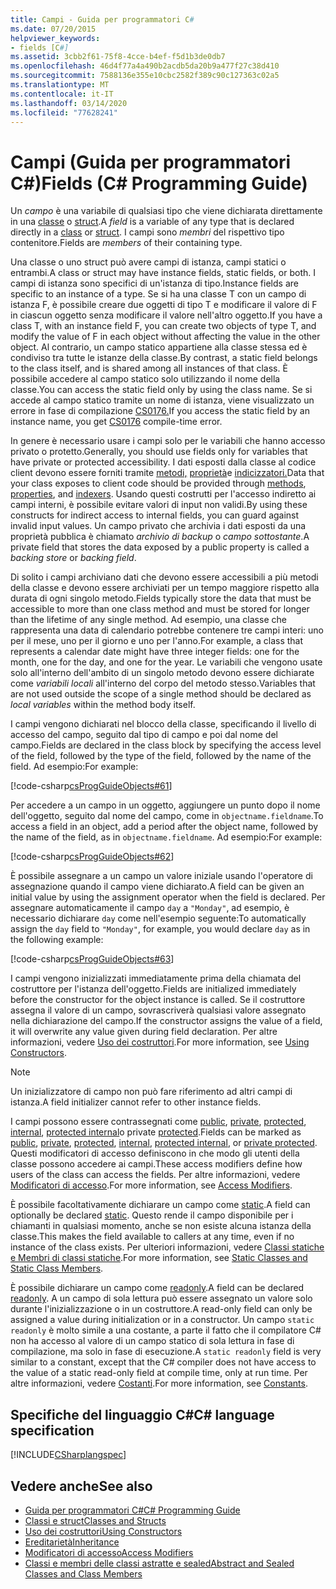 ```yaml
---
title: Campi - Guida per programmatori C#
ms.date: 07/20/2015
helpviewer_keywords:
- fields [C#]
ms.assetid: 3cbb2f61-75f8-4cce-b4ef-f5d1b3de0db7
ms.openlocfilehash: 46d4f77a4a490b2acdb5da20b9a477f27c38d410
ms.sourcegitcommit: 7588136e355e10cbc2582f389c90c127363c02a5
ms.translationtype: MT
ms.contentlocale: it-IT
ms.lasthandoff: 03/14/2020
ms.locfileid: "77628241"
---
```

# <a name="fields-c-programming-guide"></a><span data-ttu-id="3f852-102">Campi (Guida per programmatori C#)</span><span class="sxs-lookup"><span data-stu-id="3f852-102">Fields (C# Programming Guide)</span></span>

<span data-ttu-id="3f852-103">Un *campo* è una variabile di qualsiasi tipo che viene dichiarata direttamente in una [classe](../../language-reference/keywords/class.md) o [struct](../../language-reference/builtin-types/struct.md).</span><span class="sxs-lookup"><span data-stu-id="3f852-103">A *field* is a variable of any type that is declared directly in a [class](../../language-reference/keywords/class.md) or [struct](../../language-reference/builtin-types/struct.md).</span></span> <span data-ttu-id="3f852-104">I campi sono *membri* del rispettivo tipo contenitore.</span><span class="sxs-lookup"><span data-stu-id="3f852-104">Fields are *members* of their containing type.</span></span>

<span data-ttu-id="3f852-105">Una classe o uno struct può avere campi di istanza, campi statici o entrambi.</span><span class="sxs-lookup"><span data-stu-id="3f852-105">A class or struct may have instance fields, static fields, or both.</span></span> <span data-ttu-id="3f852-106">I campi di istanza sono specifici di un'istanza di tipo.</span><span class="sxs-lookup"><span data-stu-id="3f852-106">Instance fields are specific to an instance of a type.</span></span> <span data-ttu-id="3f852-107">Se si ha una classe T con un campo di istanza F, è possibile creare due oggetti di tipo T e modificare il valore di F in ciascun oggetto senza modificare il valore nell'altro oggetto.</span><span class="sxs-lookup"><span data-stu-id="3f852-107">If you have a class T, with an instance field F, you can create two objects of type T, and modify the value of F in each object without affecting the value in the other object.</span></span> <span data-ttu-id="3f852-108">Al contrario, un campo statico appartiene alla classe stessa ed è condiviso tra tutte le istanze della classe.</span><span class="sxs-lookup"><span data-stu-id="3f852-108">By contrast, a static field belongs to the class itself, and is shared among all instances of that class.</span></span> <span data-ttu-id="3f852-109">È possibile accedere al campo statico solo utilizzando il nome della classe.</span><span class="sxs-lookup"><span data-stu-id="3f852-109">You can access the static field only by using the class name.</span></span> <span data-ttu-id="3f852-110">Se si accede al campo statico tramite un nome di istanza, viene visualizzato un errore in fase di compilazione [CS0176.](../../misc/cs0176.md)</span><span class="sxs-lookup"><span data-stu-id="3f852-110">If you access the static field by an instance name, you get [CS0176](../../misc/cs0176.md) compile-time error.</span></span>

<span data-ttu-id="3f852-111">In genere è necessario usare i campi solo per le variabili che hanno accesso privato o protetto.</span><span class="sxs-lookup"><span data-stu-id="3f852-111">Generally, you should use fields only for variables that have private or protected accessibility.</span></span> <span data-ttu-id="3f852-112">I dati esposti dalla classe al codice client devono essere forniti tramite [metodi,](./methods.md) [proprietà](./properties.md)e [indicizzatori.](../indexers/index.md)</span><span class="sxs-lookup"><span data-stu-id="3f852-112">Data that your class exposes to client code should be provided through [methods](./methods.md), [properties](./properties.md), and [indexers](../indexers/index.md).</span></span> <span data-ttu-id="3f852-113">Usando questi costrutti per l'accesso indiretto ai campi interni, è possibile evitare valori di input non validi.</span><span class="sxs-lookup"><span data-stu-id="3f852-113">By using these constructs for indirect access to internal fields, you can guard against invalid input values.</span></span> <span data-ttu-id="3f852-114">Un campo privato che archivia i dati esposti da una proprietà pubblica è chiamato *archivio di backup* o *campo sottostante*.</span><span class="sxs-lookup"><span data-stu-id="3f852-114">A private field that stores the data exposed by a public property is called a *backing store* or *backing field*.</span></span>

<span data-ttu-id="3f852-115">Di solito i campi archiviano dati che devono essere accessibili a più metodi della classe e devono essere archiviati per un tempo maggiore rispetto alla durata di ogni singolo metodo.</span><span class="sxs-lookup"><span data-stu-id="3f852-115">Fields typically store the data that must be accessible to more than one class method and must be stored for longer than the lifetime of any single method.</span></span> <span data-ttu-id="3f852-116">Ad esempio, una classe che rappresenta una data di calendario potrebbe contenere tre campi interi: uno per il mese, uno per il giorno e uno per l'anno.</span><span class="sxs-lookup"><span data-stu-id="3f852-116">For example, a class that represents a calendar date might have three integer fields: one for the month, one for the day, and one for the year.</span></span> <span data-ttu-id="3f852-117">Le variabili che vengono usate solo all'interno dell'ambito di un singolo metodo devono essere dichiarate come *variabili locali* all'interno del corpo del metodo stesso.</span><span class="sxs-lookup"><span data-stu-id="3f852-117">Variables that are not used outside the scope of a single method should be declared as *local variables* within the method body itself.</span></span>

<span data-ttu-id="3f852-118">I campi vengono dichiarati nel blocco della classe, specificando il livello di accesso del campo, seguito dal tipo di campo e poi dal nome del campo.</span><span class="sxs-lookup"><span data-stu-id="3f852-118">Fields are declared in the class block by specifying the access level of the field, followed by the type of the field, followed by the name of the field.</span></span> <span data-ttu-id="3f852-119">Ad esempio:</span><span class="sxs-lookup"><span data-stu-id="3f852-119">For example:</span></span>

[!code-csharp[csProgGuideObjects#61](~/samples/snippets/csharp/VS_Snippets_VBCSharp/csProgGuideObjects/CS/Objects.cs#61)]

<span data-ttu-id="3f852-120">Per accedere a un campo in un oggetto, aggiungere un punto dopo il nome dell'oggetto, seguito dal nome del campo, come in `objectname.fieldname`.</span><span class="sxs-lookup"><span data-stu-id="3f852-120">To access a field in an object, add a period after the object name, followed by the name of the field, as in `objectname.fieldname`.</span></span> <span data-ttu-id="3f852-121">Ad esempio:</span><span class="sxs-lookup"><span data-stu-id="3f852-121">For example:</span></span>

[!code-csharp[csProgGuideObjects#62](~/samples/snippets/csharp/VS_Snippets_VBCSharp/csProgGuideObjects/CS/Objects.cs#62)]

<span data-ttu-id="3f852-122">È possibile assegnare a un campo un valore iniziale usando l'operatore di assegnazione quando il campo viene dichiarato.</span><span class="sxs-lookup"><span data-stu-id="3f852-122">A field can be given an initial value by using the assignment operator when the field is declared.</span></span> <span data-ttu-id="3f852-123">Per assegnare automaticamente il campo `day` a `"Monday"`, ad esempio, è necessario dichiarare `day` come nell'esempio seguente:</span><span class="sxs-lookup"><span data-stu-id="3f852-123">To automatically assign the `day` field to `"Monday"`, for example, you would declare `day` as in the following example:</span></span>

[!code-csharp[csProgGuideObjects#63](~/samples/snippets/csharp/VS_Snippets_VBCSharp/csProgGuideObjects/CS/Objects.cs#63)]

<span data-ttu-id="3f852-124">I campi vengono inizializzati immediatamente prima della chiamata del costruttore per l'istanza dell'oggetto.</span><span class="sxs-lookup"><span data-stu-id="3f852-124">Fields are initialized immediately before the constructor for the object instance is called.</span></span> <span data-ttu-id="3f852-125">Se il costruttore assegna il valore di un campo, sovrascriverà qualsiasi valore assegnato nella dichiarazione del campo.</span><span class="sxs-lookup"><span data-stu-id="3f852-125">If the constructor assigns the value of a field, it will overwrite any value given during field declaration.</span></span> <span data-ttu-id="3f852-126">Per altre informazioni, vedere [Uso dei costruttori](./using-constructors.md).</span><span class="sxs-lookup"><span data-stu-id="3f852-126">For more information, see [Using Constructors](./using-constructors.md).</span></span>

> [!NOTE]
> <span data-ttu-id="3f852-127">Un inizializzatore di campo non può fare riferimento ad altri campi di istanza.</span><span class="sxs-lookup"><span data-stu-id="3f852-127">A field initializer cannot refer to other instance fields.</span></span>

<span data-ttu-id="3f852-128">I campi possono essere contrassegnati come [public](../../language-reference/keywords/public.md), [private](../../language-reference/keywords/private.md), [protected](../../language-reference/keywords/protected.md), [internal](../../language-reference/keywords/internal.md), [protected internal](../../language-reference/keywords/protected-internal.md)o private [protected](../../language-reference/keywords/private-protected.md).</span><span class="sxs-lookup"><span data-stu-id="3f852-128">Fields can be marked as [public](../../language-reference/keywords/public.md), [private](../../language-reference/keywords/private.md), [protected](../../language-reference/keywords/protected.md), [internal](../../language-reference/keywords/internal.md), [protected internal](../../language-reference/keywords/protected-internal.md), or [private protected](../../language-reference/keywords/private-protected.md).</span></span> <span data-ttu-id="3f852-129">Questi modificatori di accesso definiscono in che modo gli utenti della classe possono accedere ai campi.</span><span class="sxs-lookup"><span data-stu-id="3f852-129">These access modifiers define how users of the class can access the fields.</span></span> <span data-ttu-id="3f852-130">Per altre informazioni, vedere [Modificatori di accesso](./access-modifiers.md).</span><span class="sxs-lookup"><span data-stu-id="3f852-130">For more information, see [Access Modifiers](./access-modifiers.md).</span></span>

<span data-ttu-id="3f852-131">È possibile facoltativamente dichiarare un campo come [static](../../language-reference/keywords/static.md).</span><span class="sxs-lookup"><span data-stu-id="3f852-131">A field can optionally be declared [static](../../language-reference/keywords/static.md).</span></span> <span data-ttu-id="3f852-132">Questo rende il campo disponibile per i chiamanti in qualsiasi momento, anche se non esiste alcuna istanza della classe.</span><span class="sxs-lookup"><span data-stu-id="3f852-132">This makes the field available to callers at any time, even if no instance of the class exists.</span></span> <span data-ttu-id="3f852-133">Per ulteriori informazioni, vedere [Classi statiche e Membri di classi statiche](./static-classes-and-static-class-members.md).</span><span class="sxs-lookup"><span data-stu-id="3f852-133">For more information, see [Static Classes and Static Class Members](./static-classes-and-static-class-members.md).</span></span>

<span data-ttu-id="3f852-134">È possibile dichiarare un campo come [readonly](../../language-reference/keywords/readonly.md).</span><span class="sxs-lookup"><span data-stu-id="3f852-134">A field can be declared [readonly](../../language-reference/keywords/readonly.md).</span></span> <span data-ttu-id="3f852-135">A un campo di sola lettura può essere assegnato un valore solo durante l'inizializzazione o in un costruttore.</span><span class="sxs-lookup"><span data-stu-id="3f852-135">A read-only field can only be assigned a value during initialization or in a constructor.</span></span> <span data-ttu-id="3f852-136">Un campo `static readonly` è molto simile a una costante, a parte il fatto che il compilatore C# non ha accesso al valore di un campo statico di sola lettura in fase di compilazione, ma solo in fase di esecuzione.</span><span class="sxs-lookup"><span data-stu-id="3f852-136">A `static readonly` field is very similar to a constant, except that the C# compiler does not have access to the value of a static read-only field at compile time, only at run time.</span></span> <span data-ttu-id="3f852-137">Per altre informazioni, vedere [Costanti](./constants.md).</span><span class="sxs-lookup"><span data-stu-id="3f852-137">For more information, see [Constants](./constants.md).</span></span>

## <a name="c-language-specification"></a><span data-ttu-id="3f852-138">Specifiche del linguaggio C#</span><span class="sxs-lookup"><span data-stu-id="3f852-138">C# language specification</span></span>

[!INCLUDE[CSharplangspec](~/includes/csharplangspec-md.md)]

## <a name="see-also"></a><span data-ttu-id="3f852-139">Vedere anche</span><span class="sxs-lookup"><span data-stu-id="3f852-139">See also</span></span>

- [<span data-ttu-id="3f852-140">Guida per programmatori C#</span><span class="sxs-lookup"><span data-stu-id="3f852-140">C# Programming Guide</span></span>](../index.md)
- [<span data-ttu-id="3f852-141">Classi e struct</span><span class="sxs-lookup"><span data-stu-id="3f852-141">Classes and Structs</span></span>](./index.md)
- [<span data-ttu-id="3f852-142">Uso dei costruttori</span><span class="sxs-lookup"><span data-stu-id="3f852-142">Using Constructors</span></span>](./using-constructors.md)
- [<span data-ttu-id="3f852-143">Ereditarietà</span><span class="sxs-lookup"><span data-stu-id="3f852-143">Inheritance</span></span>](./inheritance.md)
- [<span data-ttu-id="3f852-144">Modificatori di accesso</span><span class="sxs-lookup"><span data-stu-id="3f852-144">Access Modifiers</span></span>](./access-modifiers.md)
- [<span data-ttu-id="3f852-145">Classi e membri delle classi astratte e sealed</span><span class="sxs-lookup"><span data-stu-id="3f852-145">Abstract and Sealed Classes and Class Members</span></span>](./abstract-and-sealed-classes-and-class-members.md)
